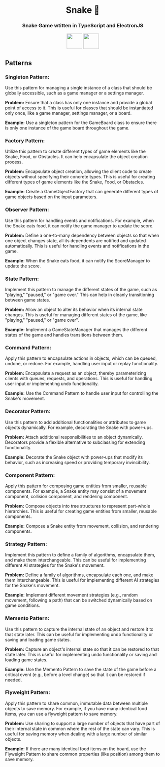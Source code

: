 <h1 align="center">Snake 🐍</h1>

<h3 align="center">Snake Game wtitten in TypeScript and ElectronJS</h4>
<p align="center">
  <a href="https://www.typescriptlang.org/"><img width="50" src="https://w7.pngwing.com/pngs/915/519/png-transparent-typescript-hd-logo-thumbnail.png"/></a>   <a href="https://www.electronjs.org/"><img 
width="50" src="https://upload.wikimedia.org/wikipedia/commons/9/91/Electron_Software_Framework_Logo.svg" /></a>
</p>


## Patterns

### Singleton Pattern:
Use this pattern for managing a single instance of a class that should be globally accessible, such as a game manager or a settings manager.

**Problem:** Ensure that a class has only one instance and provide a global point of access to it. This is useful for classes that should be instantiated only once, like a game manager, settings manager, or a board.

**Example:** Use a singleton pattern for the GameBoard class to ensure there is only one instance of the game board throughout the game.


### Factory Pattern:
Utilize this pattern to create different types of game elements like the Snake, Food, or Obstacles. It can help encapsulate the object creation process.

**Problem:** Encapsulate object creation, allowing the client code to create objects without specifying their concrete types. This is useful for creating different types of game elements like the Snake, Food, or Obstacles.

**Example:** Create a GameObjectFactory that can generate different types of game objects based on the input parameters.


### Observer Pattern:
Use this pattern for handling events and notifications. For example, when the Snake eats food, it can notify the game manager to update the score.

**Problem:** Define a one-to-many dependency between objects so that when one object changes state, all its dependents are notified and updated automatically. This is useful for handling events and notifications in the game.

**Example:** When the Snake eats food, it can notify the ScoreManager to update the score.


### State Pattern:
Implement this pattern to manage the different states of the game, such as "playing," "paused," or "game over." This can help in cleanly transitioning between game states.

**Problem:** Allow an object to alter its behavior when its internal state changes. This is useful for managing different states of the game, like "playing," "paused," or "game over".

**Example:** Implement a GameStateManager that manages the different states of the game and handles transitions between them.

### Command Pattern:
Apply this pattern to encapsulate actions in objects, which can be queued, undone, or redone. For example, handling user input or replay functionality.

**Problem:** Encapsulate a request as an object, thereby parameterizing clients with queues, requests, and operations. This is useful for handling user input or implementing undo functionality.

**Example:** Use the Command Pattern to handle user input for controlling the Snake's movement.


### Decorator Pattern:
Use this pattern to add additional functionalities or attributes to game objects dynamically. For example, decorating the Snake with power-ups.

**Problem:** Attach additional responsibilities to an object dynamically. Decorators provide a flexible alternative to subclassing for extending functionality.

**Example:** Decorate the Snake object with power-ups that modify its behavior, such as increasing speed or providing temporary invincibility.


### Component Pattern:
Apply this pattern for composing game entities from smaller, reusable components. For example, a Snake entity may consist of a movement component, collision component, and rendering component.

**Problem:** Compose objects into tree structures to represent part-whole hierarchies. This is useful for creating game entities from smaller, reusable components.

**Example:** Compose a Snake entity from movement, collision, and rendering components.


### Strategy Pattern:
Implement this pattern to define a family of algorithms, encapsulate them, and make them interchangeable. This can be useful for implementing different AI strategies for the Snake's movement.

**Problem:** Define a family of algorithms, encapsulate each one, and make them interchangeable. This is useful for implementing different AI strategies for the Snake's movement.

**Example:** Implement different movement strategies (e.g., random movement, following a path) that can be switched dynamically based on game conditions.


### Memento Pattern:
Use this pattern to capture the internal state of an object and restore it to that state later. This can be useful for implementing undo functionality or saving and loading game states.

**Problem:** Capture an object's internal state so that it can be restored to that state later. This is useful for implementing undo functionality or saving and loading game states.

**Example:** Use the Memento Pattern to save the state of the game before a critical event (e.g., before a level change) so that it can be restored if needed.


### Flyweight Pattern:
Apply this pattern to share common, immutable data between multiple objects to save memory. For example, if you have many identical food items, you can use a flyweight pattern to save memory.

**Problem:** Use sharing to support a large number of objects that have part of their internal state in common where the rest of the state can vary. This is useful for saving memory when dealing with a large number of similar objects.

**Example:** If there are many identical food items on the board, use the Flyweight Pattern to share common properties (like position) among them to save memory.

